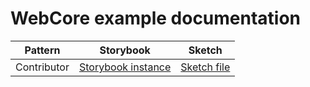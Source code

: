 # WebCore example documentation


| Pattern | Storybook | Sketch |
| ------- | --------- | ------ |
| Contributor | [Storybook instance](https://static.files.bbci.co.uk/core/storybook/index.html?path=/story/gel-components-contributor--basic) | [Sketch file]() |